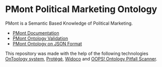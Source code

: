 # PMont Political Marketing Ontology

PMont is a Semantic Based Knowledge of Political Marketing.


- [PMont Documentation ](https://hectorguedea.github.io/pmont/OnToology/Political-Marketing-Ontology.owl/documentation/index-en.html "Documentation ")
- [PMont Ontology Validation](https://hectorguedea.github.io/pmont/OnToology/Political-Marketing-Ontology.owl/evaluation/oops.html "Ontology Evaluation")
- [PMont Ontology on JSON Format](https://hectorguedea.github.io/pmont/OnToology/Political-Marketing-Ontology.owl/documentation/ontology.json "PMont Ontology on JSON Format")

This repository was made with the help of the following technologies [OnToology system](http://ontoology.linkeddata.es/ "OnToology system"), [Protégé](https://protege.stanford.edu/ "Protégé"), [Widoco](https://github.com/dgarijo/Widoco "Widoco") and [OOPS! Ontology Pitfall Scanner](http://oops.linkeddata.es/ "OOPS! Ontology Pitfall Scanner"). 
